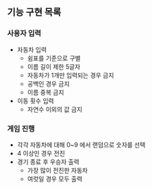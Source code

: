 ## 기능 구현 목록

### 사용자 입력
- 자동차 입력
  - 쉼표를 기준으로 구별
  - 이름 길이 제한 5글자
  - 자동차가 1개만 입력되는 경우 금지
  - 공백인 경우 금지
  - 이름 중복 금지
- 이동 횟수 입력
  - 자연수 이외의 값 금지

### 게임 진행
- 각각 자동차에 대해 0~9 에서 랜덤으로 숫자를 선택
- 4 이상인 경우 전진
- 경기 종료 후 우승자 출력
  - 가장 많이 전진한 자동차
  - 여럿일 경우 모두 출력